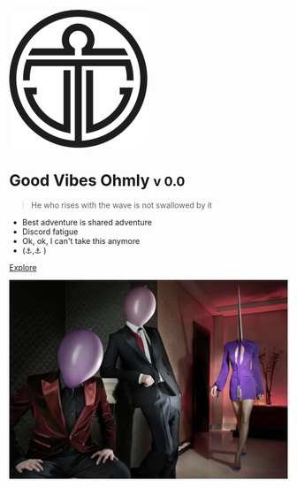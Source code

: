 <!-- _coverpage.md -->

![logo](_media/LTL_V2-01.png)

# Good Vibes Ohmly <small>v 0.0</small>

> He who rises with the wave is not swallowed by it

- Best adventure is shared adventure
- Discord fatigue
- Ok, ok, I can't take this anymore
- (⚓️,⚓️ )

[Explore](section-1/part-1)

<!-- ![color](#f0f0f0) -->


<!-- background image -->

![](_media/gvo_bg.jpeg)

